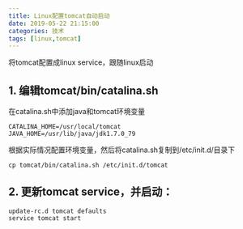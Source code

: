 ```yaml
---
title: Linux配置tomcat自动启动
date: 2019-05-22 21:15:00
categories: 技术
tags: [linux,tomcat]
---
```

将tomcat配置成linux service，跟随linux启动
<!-- more --> 
## 1. 编辑tomcat/bin/catalina.sh
在catalina.sh中添加java和tomcat环境变量
```shell
CATALINA_HOME=/usr/local/tomcat
JAVA_HOME=/usr/lib/java/jdk1.7.0_79
```
根据实际情况配置环境变量，然后将catalina.sh复制到/etc/init.d/目录下
```shell
cp tomcat/bin/catalina.sh /etc/init.d/tomcat
```
## 2. 更新tomcat service，并启动：
```shell
update-rc.d tomcat defaults
service tomcat start
```
